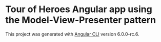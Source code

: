 # Tour of Heroes Angular app using the Model-View-Presenter pattern

This project was generated with [Angular CLI](https://github.com/angular/angular-cli) version 6.0.0-rc.6.
